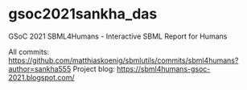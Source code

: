 # gsoc2021sankha_das

GSoC 2021 SBML4Humans - Interactive SBML Report for Humans

All commits: https://github.com/matthiaskoenig/sbmlutils/commits/sbml4humans?author=sankha555
Project blog: https://sbml4humans-gsoc-2021.blogspot.com/
